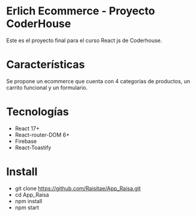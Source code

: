# Erlich Ecommerce - Proyecto CoderHouse

Este es el proyecto final para el curso React js de Coderhouse.

# Características

Se propone un ecommerce que cuenta con 4 categorías de productos, un carrito funcional y un formulario.

# Tecnologías

- React 17+
- React-router-DOM 6+
- Firebase
- React-Toastify

# Install

- git clone https://github.com/Raisitae/App_Raisa.git
- cd App_Raisa
- npm install
- npm start
